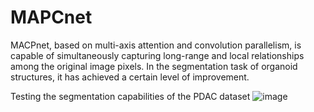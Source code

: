 # MAPCnet
MACPnet, based on multi-axis attention and convolution parallelism, is capable of simultaneously capturing long-range and local relationships among the original image pixels. In the segmentation task of organoid structures, it has achieved a certain level of improvement.

Testing the segmentation capabilities of the PDAC dataset
![image](https://github.com/ucas-dx/MAPCnet/assets/77724813/3e03fcd1-3cfa-4055-8282-37bd2a1d6793)
